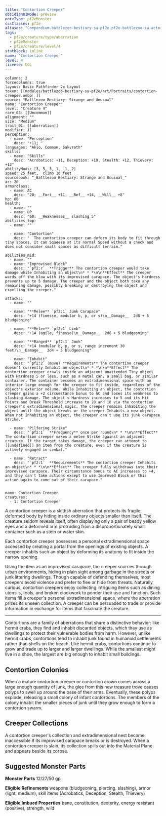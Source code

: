 ```yaml
---
title: "Contortion Creeper"
obsidianUIMode: preview
noteType: pf2eMonster
cssClasses: pf2e
aliases: "Compendium.battlezoo-bestiary-su-pf2e.pf2e-battlezoo-su-actors.Actor.V8XwaVPHbGrgdWLj" 
tags:
  - pf2e/creature/type/aberration
  - pf2eMonster
  - pf2e/creature/level/4
statblock: inline
name: "Contortion Creeper"
level: 4
license: OGL
---
```


```statblock
columns: 2
forcecolumns: true
layout: Basic Pathfinder 2e Layout
token: [[modules/battlezoo-bestiary-su-pf2e/art/Portraits/contortion-creeper.webp| ]]
source: "Battlezoo Bestiary: Strange and Unusual"
name: "Contortion Creeper"
level: "Creature 4"
rare_03: [[Uncommon]]
alignment: ""
size: "Medium"
trait_01: [[aberration]]
modifier: 11
perception:
  - name: "Perception"
    desc: "+11; "
languages: "Aklo, Common, Sakvroth"
skills:
  - name: "Skills"
    desc: "Acrobatics: +11, Deception: +10, Stealth: +12, Thievery: +12"
abilityMods: [3, 5, 3, 1, -1, 2]
speed: 25 feet,  climb 10 feet
sourcebook: "_Battlezoo Bestiary: Strange and Unusual_"
ac: 20
armorclass:
  - name: AC
    desc: "20; __Fort__ +11, __Ref__ +14, __Will__ +8"
hp: 60
health:
  - name: ""
  - name: HP
    desc: "60; __Weaknesses__ slashing 5"
abilities_top:
  - name: ""

  - name: "Contortion"
    desc: "  The contortion creeper can deform its body to fit through tiny spaces. It can Squeeze at its normal Speed without a check and does not consider small spaces as difficult terrain."

abilities_mid:
  - name: ""
  - name: "Improvised Block"
    desc: "`pf2:r`  **Trigger** The contortion creeper would take damage while Inhabiting an object\n* * *\n\n**Effect** The creeper wards off the blow with its improvised carapace. The object's Hardness prevents up to 5 damage. The creeper and the object both take any remaining damage, possibly breaking or destroying the object and expelling the creeper."

attacks:
  - name: ""

  - name: "**Melee** `pf2:1` Junk Carapace"
    desc: "+14 (finesse, modular b, p, or s)\n__Damage__  2d8 + 5 bludgeoning"

  - name: "**Melee** `pf2:1` Limb"
    desc: "+14 (agile, finesse)\n__Damage__  2d6 + 5 bludgeoning"

  - name: "**Ranged** `pf2:1` Junk"
    desc: "+14 (modular b, p, or s, range increment 30 feet)\n__Damage__  2d4 + 5 bludgeoning"

  - name: "Inhabit"
    desc: "`pf2:2` (move) **Requirements** The contortion creeper doesn't currently Inhabit an object\n* * *\n\n**Effect** The contortion creeper crawls inside an adjacent unattended Tiny object with Hardness 5 or less, such as a metal can, a small bag, or similar container. The container becomes an extradimensional space with an interior large enough for the creeper to fit inside, regardless of the object's exterior volume. While Inhabiting an object, the contortion creeper gains a +2 circumstance bonus to AC and loses its weakness to slashing damage. The object's Hardness increases to 5 and its Hit Points and Break Threshold increase to 20 and 10 via the contortion creeper's extradimensional magic. The creeper remains Inhabiting the object until the object breaks or the creeper Inhabits a new object. When not Inhabiting an object, the creeper can't use its junk carapace Strike."

  - name: "Pilfering Strike"
    desc: "`pf2:1`  **Frequency** once per round\n* * *\n\n**Effect** The contortion creeper makes a melee Strike against an adjacent creature. If the target takes damage, the creeper can attempt to [[undefined]] an item from the creature, even if the creature is actively engaged in combat."

  - name: "Retract"
    desc: "`pf2:1`  **Requirements** The contortion creeper Inhabits an object\n* * *\n\n**Effect** The creeper fully withdraws into their improvised carapace. Their circumstance bonus to AC increases to +4, and they can't take actions except to use Improved Block or this action again to come out of their carapace."
 
```

```encounter-table
name: Contortion Creeper
creatures:
  - 1: Contortion Creeper
```



A contortion creeper is a skittish aberration that protects its fragile, deformed body by hiding inside ordinary objects smaller than itself. The creature seldom reveals itself, often displaying only a pair of beady yellow eyes and a deformed arm protruding from a disproportionately small container such as a stein or water skin.

Each contortion creeper possesses a personal extradimensional space accessed by creating a portal from the openings of existing objects. A creeper inhabits such an object by deforming its anatomy to fit inside the narrow opening.

Using the item as an improvised carapace, the creeper scurries through urban environments, hiding in plain sight among garbage in the streets or junk littering dwellings. Though capable of defending themselves, most creepers avoid violence and prefer to flee or hide from threats. Naturally curious, contortion creepers enjoy collecting intriguing items such as dining utensils, tools, and broken clockwork to ponder their use and function. Such items fill a creeper's personal extradimensional space, where the aberration prizes its unseen collection. A creeper can be persuaded to trade or provide information in exchange for items that fascinate the creature.

* * *

Contortions are a family of aberrations that share a distinctive behavior: like hermit crabs, they find and inhabit discarded objects, which they use as dwellings to protect their vulnerable bodies from harm. However, unlike hermit crabs, contortions tend to inhabit junk found in humanoid settlements rather than shells on the beach. Like hermit crabs, contortions continue to grow and trade up to larger and larger dwellings. While the smallest might live in a shoe, the largest are big enough to inhabit small buildings.

## Contortion Colonies

When a mature contortion creeper or contortion crown comes across a large enough quantity of junk, the glee from this new treasure trove causes polyps to swell up around the base of their arms. Eventually, these polyps explode, releasing a small colony of infant contortions. The members of the colony inhabit the smaller pieces of junk until they grow enough to form a contortion swarm.

## Creeper Collections

A contortion creeper's collection and extradimensional nest become inaccessible if its improvised carapace breaks or is destroyed. When a contortion creeper is slain, its collection spills out into the Material Plane and appears beside its corpse.

## Suggested Monster Parts

**Monster Parts** 12/27/50 gp

**Eligible Refinements** weapons (bludgeoning, piercing, slashing), armor (light, medium), skill items (Acrobatics, Deception, Stealth, Thievery)

**Eligible Imbued Properties** bane, constitution, dexterity, energy resistant (positive), strength, wild

